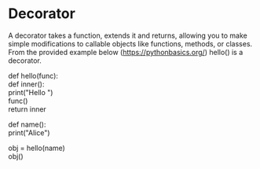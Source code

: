 # Decorator
 
A decorator takes a function, extends it and returns, allowing you to make simple modifications to callable objects like functions, methods, or classes.
From the provided example below (https://pythonbasics.org/)  hello() is a decorator.

def hello(func):                                                                                            
    def inner():                                                                                            
        print("Hello ")                                                                                     
        func()                                                                                              
    return inner                                                                                            
                                                                                                            
def name():                                                                                                 
    print("Alice")                                                                                          
                                                                                                            
                                                                                                            
obj = hello(name)                                                                                           
obj()          